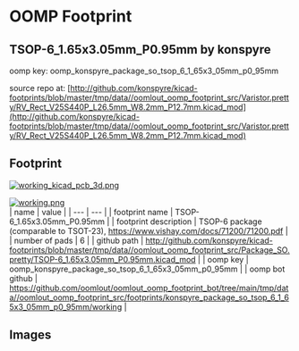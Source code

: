 # OOMP Footprint  
## TSOP-6_1.65x3.05mm_P0.95mm  by konspyre  
  
oomp key: oomp_konspyre_package_so_tsop_6_1_65x3_05mm_p0_95mm  
  
source repo at: [http://github.com/konspyre/kicad-footprints/blob/master/tmp/data//oomlout_oomp_footprint_src/Varistor.pretty/RV_Rect_V25S440P_L26.5mm_W8.2mm_P12.7mm.kicad_mod](http://github.com/konspyre/kicad-footprints/blob/master/tmp/data//oomlout_oomp_footprint_src/Varistor.pretty/RV_Rect_V25S440P_L26.5mm_W8.2mm_P12.7mm.kicad_mod)  
## Footprint  
  
[![working_kicad_pcb_3d.png](working_kicad_pcb_3d_600.png)](working_kicad_pcb_3d.png)  
  
[![working.png](working_600.png)](working.png)  
| name | value | 
| --- | --- | 
| footprint name | TSOP-6_1.65x3.05mm_P0.95mm | 
| footprint description | TSOP-6 package (comparable to TSOT-23), https://www.vishay.com/docs/71200/71200.pdf | 
| number of pads | 6 | 
| github path | http://github.com/konspyre/kicad-footprints/blob/master/tmp/data//oomlout_oomp_footprint_src/Package_SO.pretty/TSOP-6_1.65x3.05mm_P0.95mm.kicad_mod | 
| oomp key | oomp_konspyre_package_so_tsop_6_1_65x3_05mm_p0_95mm | 
| oomp bot github | https://github.com/oomlout/oomlout_oomp_footprint_bot/tree/main/tmp/data//oomlout_oomp_footprint_src/footprints/konspyre_package_so_tsop_6_1_65x3_05mm_p0_95mm/working | 
## Images  
